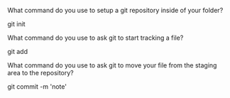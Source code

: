What command do you use to setup a git repository inside of your folder?

git init

What command do you use to ask git to start tracking a file?

git add

What command do you use to ask git to move your file from the staging area to the repository?

git commit -m 'note'